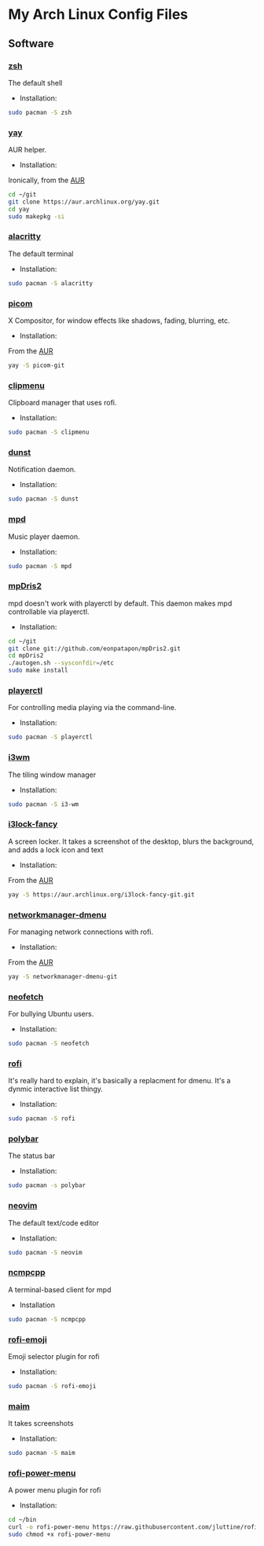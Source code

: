 # My Arch Linux Config Files

## Software

### [zsh](https://archlinux.org/packages/extra/x86_64/zsh/)

The default shell

- Installation:

```bash
sudo pacman -S zsh
```

### [yay](https://github.com/Jguer/yay)

AUR helper.

- Installation:

Ironically, from the [AUR](https://aur.archlinux.org/packages/yay)

```bash
cd ~/git
git clone https://aur.archlinux.org/yay.git
cd yay
sudo makepkg -si
```

### [alacritty](https://github.com/alacritty/alacritty)

The default terminal

- Installation:

```bash
sudo pacman -S alacritty
```

### [picom](https://github.com/yshui/picom)

X Compositor, for window effects like shadows, fading, blurring, etc.

- Installation:

From the [AUR](https://aur.archlinux.org/packages/picom-git)

```bash
yay -S picom-git
```

### [clipmenu](https://github.com/cdown/clipmenu)

Clipboard manager that uses rofi.

- Installation:

```bash
sudo pacman -S clipmenu
```

### [dunst](https://github.com/dunst-project/dunst)

Notification daemon.

- Installation:

```bash
sudo pacman -S dunst
```

### [mpd](https://github.com/MusicPlayerDaemon/MPD)

Music player daemon.

- Installation:

```bash
sudo pacman -S mpd
```

### [mpDris2](https://github.com/eonpatapon/mpDris2)

mpd doesn't work with playerctl by default.
This daemon makes mpd controllable via playerctl.

- Installation:

```bash
cd ~/git
git clone git://github.com/eonpatapon/mpDris2.git
cd mpDris2
./autogen.sh --sysconfdir=/etc
sudo make install
```

### [playerctl](https://github.com/altdesktop/playerctl)

For controlling media playing via the command-line.

- Installation:

```bash
sudo pacman -S playerctl
```

### [i3wm](https://github.com/i3/i3)

The tiling window manager

- Installation:

```bash
sudo pacman -S i3-wm
```

### [i3lock-fancy](https://github.com/meskarune/i3lock-fancy)

A screen locker.
It takes a screenshot of the desktop, blurs the background,
and adds a lock icon and text

- Installation:

From the [AUR](https://aur.archlinux.org/packages/i3lock-fancy-git)

```bash
yay -S https://aur.archlinux.org/i3lock-fancy-git.git
```

### [networkmanager-dmenu](https://github.com/firecat53/networkmanager-dmenu)

For managing network connections with rofi.

- Installation:

From the [AUR](https://aur.archlinux.org/packages/networkmanager-dmenu-git)

```bash
yay -S networkmanager-dmenu-git
```

### [neofetch](https://github.com/dylanaraps/neofetch)

For bullying Ubuntu users.

- Installation:

```bash
sudo pacman -S neofetch
```

### [rofi](https://github.com/davatorium/rofi)

It's really hard to explain, it's basically a replacment for dmenu.
It's a dynmic interactive list thingy.

- Installation:

```bash
sudo pacman -S rofi
```

### [polybar](https://github.com/polybar/polybar)

The status bar

- Installation:

```bash
sudo pacman -s polybar
```

### [neovim](https://github.com/neovim/neovim)

The default text/code editor

- Installation:

```bash
sudo pacman -S neovim
```

### [ncmpcpp](https://github.com/ncmpcpp/ncmpcpp)

A terminal-based client for mpd

- Installation

```bash
sudo pacman -S ncmpcpp
```

### [rofi-emoji](https://github.com/Mange/rofi-emoji)

Emoji selector plugin for rofi

- Installation:

```bash
sudo pacman -S rofi-emoji
```

### [maim](https://github.com/naelstrof/maim)

It takes screenshots

- Installation:

```bash
sudo pacman -S maim
```

### [rofi-power-menu](https://github.com/jluttine/rofi-power-menu)

A power menu plugin for rofi

- Installation:

```bash
cd ~/bin
curl -o rofi-power-menu https://raw.githubusercontent.com/jluttine/rofi-power-menu/master/rofi-power-menu
sudo chmod +x rofi-power-menu
```
